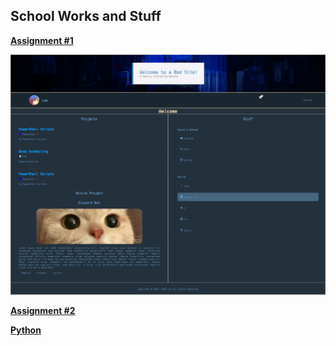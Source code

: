## School Works and Stuff

**[Assignment #1](./Assignment-1)**

![Assignment #1](./Assets/APSS-1.png "Website")

**[Assignment #2](./Assignment-2)**

**[Python](./Python)**
